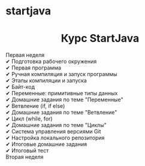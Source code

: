 # startjava
<h1 align="center">Курс StartJava</h1> 
</div></div><div class="t516__sectiontextwrapper t516__textwr-bottompadding"><div class="t516__time t516__time_mobile t-name t-name_xl t516__bottommargin" style="" field="li_time__1477074826223">Первая неделя</div><div class="t516__text t-text t-text_sm" style="" field="li_text__1477074826223">✔ Подготовка рабочего окружения <br /> ✔ Первая программа <br /> ✔ Ручная компиляция и запуск программы <br /> ✔ Этапы компиляции и запуска <br /> ✔ Байт-код<br />✔ Переменные: примитивные типы данных<br />✔ Домашние задания по теме "Переменные"<br />✔ Ветвление (if, if else)<br /> ✔ Домашние задания по теме "Ветвление"<br />✔ Цикл (while, for)<br />✔ Домашние задания по теме "Циклы" <br /> ✔ Система управления версиями Git <br /> ✔ Настройка локального репозитория <br /> ✔ Итоговые домашние задания<br />✔ Итоговый тест<br /></div></div></div></div></div><div class="t516__row t-row t516__item2"><div class="t516__leftcol t-col t-col_2 t-prefix_1 t-align_right"><div class="t516__time t-name t-name_xl" style="" field="li_time__1477074830470">Вторая неделя</div></div><div class="t516__rightcol t516__rightcol_2 t-col t-col_8"><div class="t516__righttablewrapper" ><div class="t516__line" style=" "></div><div class="t516__timelinewrapper" style=""><div class="t516__circlewrapper t516__circlewrapper_img" style="top:-31px; "><div class="t516__img t-bgimg" data-original="https://static.tildacdn.com/tild3332-6665-4239-a535-616236653832/java_2.svg" 
bgimgfield="li_img__1477074830470"
